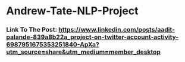 # Andrew-Tate-NLP-Project
### Link To The Post: https://www.linkedin.com/posts/aadit-palande-839a8b22a_project-on-twitter-account-activity-6987951675353251840-ApXa?utm_source=share&utm_medium=member_desktop 
